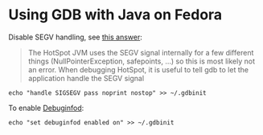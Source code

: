 # Using GDB with Java on Fedora

Disable SEGV handling, see [this answer](https://stackoverflow.com/a/44540848/1602555):

> The HotSpot JVM uses the SEGV signal internally for a few different things
> (NullPointerException, safepoints, ...) so this is most likely not an error.
> When debugging HotSpot, it is useful to tell gdb to let the application handle the SEGV signal

```
echo "handle SIGSEGV pass noprint nostop" >> ~/.gdbinit
```

To enable [Debuginfod](https://fedoraproject.org/wiki/Debuginfod):

```
echo "set debuginfod enabled on" >> ~/.gdbinit
```

